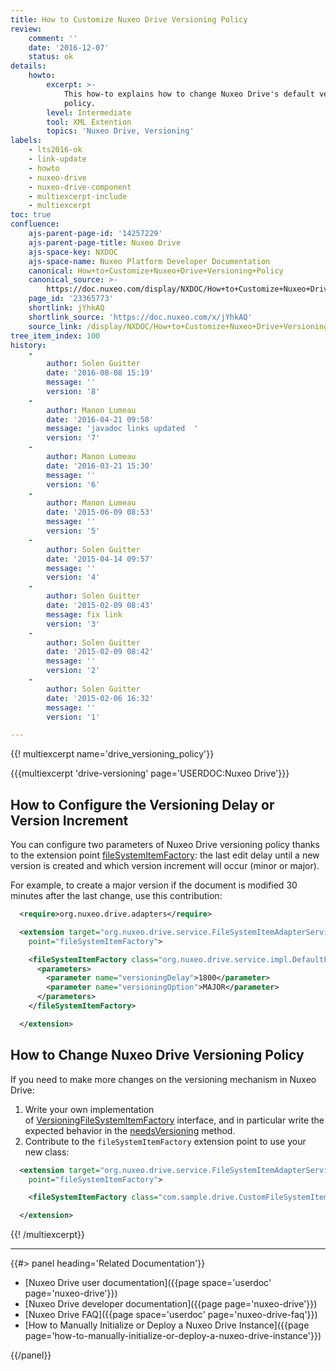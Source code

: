 ```yaml
---
title: How to Customize Nuxeo Drive Versioning Policy
review:
    comment: ''
    date: '2016-12-07'
    status: ok
details:
    howto:
        excerpt: >-
            This how-to explains how to change Nuxeo Drive's default versioning
            policy.
        level: Intermediate
        tool: XML Extention
        topics: 'Nuxeo Drive, Versioning'
labels:
    - lts2016-ok
    - link-update
    - howto
    - nuxeo-drive
    - nuxeo-drive-component
    - multiexcerpt-include
    - multiexcerpt
toc: true
confluence:
    ajs-parent-page-id: '14257229'
    ajs-parent-page-title: Nuxeo Drive
    ajs-space-key: NXDOC
    ajs-space-name: Nuxeo Platform Developer Documentation
    canonical: How+to+Customize+Nuxeo+Drive+Versioning+Policy
    canonical_source: >-
        https://doc.nuxeo.com/display/NXDOC/How+to+Customize+Nuxeo+Drive+Versioning+Policy
    page_id: '23365773'
    shortlink: jYhkAQ
    shortlink_source: 'https://doc.nuxeo.com/x/jYhkAQ'
    source_link: /display/NXDOC/How+to+Customize+Nuxeo+Drive+Versioning+Policy
tree_item_index: 100
history:
    -
        author: Solen Guitter
        date: '2016-08-08 15:19'
        message: ''
        version: '8'
    -
        author: Manon Lumeau
        date: '2016-04-21 09:58'
        message: 'javadoc links updated  '
        version: '7'
    -
        author: Manon Lumeau
        date: '2016-03-21 15:30'
        message: ''
        version: '6'
    -
        author: Manon Lumeau
        date: '2015-06-09 08:53'
        message: ''
        version: '5'
    -
        author: Solen Guitter
        date: '2015-04-14 09:57'
        message: ''
        version: '4'
    -
        author: Solen Guitter
        date: '2015-02-09 08:43'
        message: fix link
        version: '3'
    -
        author: Solen Guitter
        date: '2015-02-09 08:42'
        message: ''
        version: '2'
    -
        author: Solen Guitter
        date: '2015-02-06 16:32'
        message: ''
        version: '1'

---
```

{{! multiexcerpt name='drive_versioning_policy'}}

{{{multiexcerpt 'drive-versioning' page='USERDOC:Nuxeo Drive'}}}

## How to Configure the Versioning Delay or Version Increment

You can configure two parameters of Nuxeo Drive versioning policy thanks to the extension point&nbsp;[fileSystemItemFactory](http://explorer.nuxeo.com/nuxeo/site/distribution/latest/viewContribution/org.nuxeo.drive.adapters--fileSystemItemFactory): the last edit delay until a new version is created and which version increment will occur (minor or major).

For example, to create a major version if the document is modified 30 minutes after the last change, use this contribution:

```xml
  <require>org.nuxeo.drive.adapters</require>

  <extension target="org.nuxeo.drive.service.FileSystemItemAdapterService"
    point="fileSystemItemFactory">

    <fileSystemItemFactory class="org.nuxeo.drive.service.impl.DefaultFileSystemItemFactory" name="defaultFileSystemItemFactory" order="40">
      <parameters>
        <parameter name="versioningDelay">1800</parameter>
        <parameter name="versioningOption">MAJOR</parameter>
      </parameters>
    </fileSystemItemFactory>

  </extension>
```

## How to Change Nuxeo Drive Versioning Policy

If you need to make more changes on the versioning mechanism in Nuxeo Drive:

1.  Write your own implementation of&nbsp;[VersioningFileSystemItemFactory](http://community.nuxeo.com/api/nuxeo/8.2/javadoc/org/nuxeo/drive/service/VersioningFileSystemItemFactory.html)&nbsp;interface, and in particular write the expected behavior in the&nbsp;[needsVersioning](http://community.nuxeo.com/api/nuxeo/8.2/javadoc/org/nuxeo/drive/service/VersioningFileSystemItemFactory.html#needsVersioning%28org.nuxeo.ecm.core.api.DocumentModel%29)&nbsp;method.
2.  Contribute to the&nbsp;`fileSystemItemFactory`&nbsp;extension point to use your new class:

```xml
  <extension target="org.nuxeo.drive.service.FileSystemItemAdapterService"
    point="fileSystemItemFactory">

    <fileSystemItemFactory class="com.sample.drive.CustomFileSystemItemFactory" name="customFileSystemItemFactory" order="20"/>

  </extension>
```

{{! /multiexcerpt}}

* * *

<div class="row" data-equalizer data-equalize-on="medium"><div class="column medium-6">{{#> panel heading='Related Documentation'}}

*   [Nuxeo Drive user documentation]({{page space='userdoc' page='nuxeo-drive'}})
*   [Nuxeo Drive developer documentation]({{page page='nuxeo-drive'}})
*   [Nuxeo Drive FAQ]({{page space='userdoc' page='nuxeo-drive-faq'}})
*   [How to Manually Initialize or Deploy a Nuxeo Drive Instance]({{page page='how-to-manually-initialize-or-deploy-a-nuxeo-drive-instance'}})

{{/panel}}</div><div class="column medium-6">

&nbsp;

</div></div>
